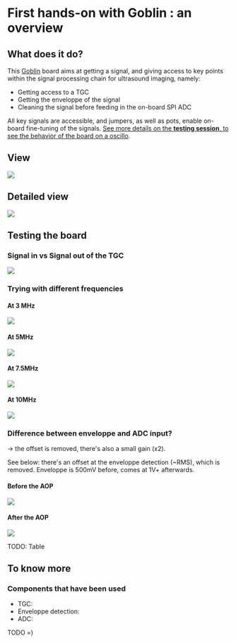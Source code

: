 # First hands-on with Goblin : an overview

## What does it do?

This [Goblin](/goblin/) board aims at getting a signal, and giving access to key points within the signal processing chain for ultrasound imaging, namely:

* Getting access to a TGC
* Getting the enveloppe of the signal
* Cleaning the signal before feeding in the on-board SPI ADC

All key signals are accessible, and jumpers, as well as pots, enable on-board fine-tuning of the signals. [See more details on the __testing session__, to see the behavior of the board on a oscillo](/goblin/2016-07-08.md).

## View

![](/goblin/images/module/GoblinModule.png)

## Detailed view

![](/goblin/images/module/schematics.png)


## Testing the board

### Signal in vs Signal out of the TGC

![](images/2016-07-08/TEK0003.JPG)

### Trying with different frequencies


#### At 3 MHz

![](images/2016-07-08/TEK0018.JPG)

#### At 5MHz

![](images/2016-07-08/TEK0016.JPG)

#### At 7.5MHz

![](images/2016-07-08/TEK0015.JPG)

#### At 10MHz

![](images/2016-07-08/TEK0017.JPG)

### Difference between enveloppe and ADC input?

-> the offset is removed, there's also a small gain (x2).

See below: there's an offset at the enveloppe detection (~RMS), which is removed. Enveloppe is 500mV before, comes at 1V+ afterwards.

#### Before the AOP

![](images/2016-07-08/TEK0011.JPG)

#### After the AOP

![](images/2016-07-08/TEK0010.JPG)

TODO: Table

## To know more

### Components that have been used

* TGC:
* Enveloppe detection:
* ADC:

TODO =)
